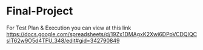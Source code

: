 # Final-Project

For Test Plan & Execution you can view at this link https://docs.google.com/spreadsheets/d/19Zx1DMAgxK2Xwi6DPoVCDQIQCsIT62w9O5d4TFU_348/edit#gid=342790849
